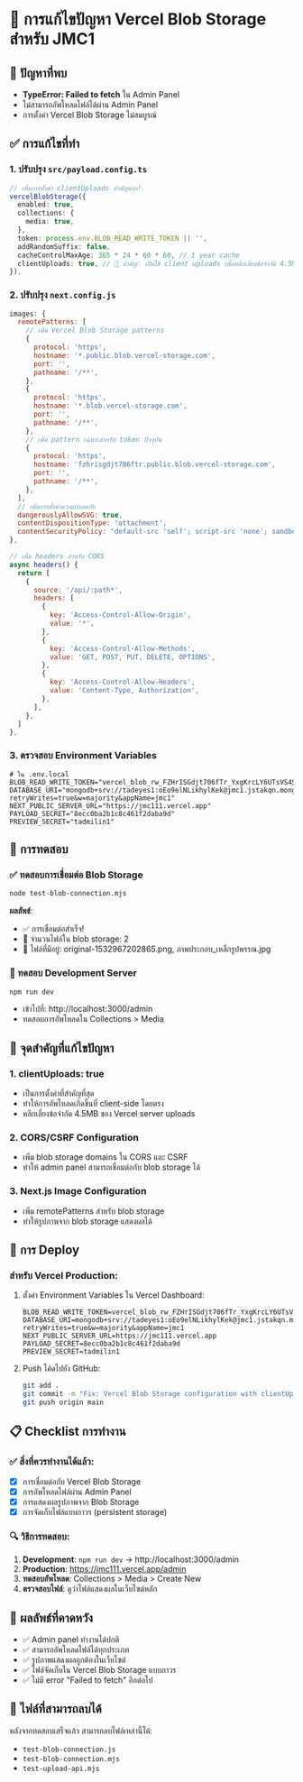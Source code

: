 # 🔧 การแก้ไขปัญหา Vercel Blob Storage สำหรับ JMC1

## 🚨 ปัญหาที่พบ
- **TypeError: Failed to fetch** ใน Admin Panel
- ไม่สามารถอัพโหลดไฟล์ได้ผ่าน Admin Panel
- การตั้งค่า Vercel Blob Storage ไม่สมบูรณ์

## ✅ การแก้ไขที่ทำ

### 1. ปรับปรุง `src/payload.config.ts`
```typescript
// เพิ่มการตั้งค่า clientUploads สำคัญมาก!
vercelBlobStorage({
  enabled: true,
  collections: {
    media: true,
  },
  token: process.env.BLOB_READ_WRITE_TOKEN || '',
  addRandomSuffix: false,
  cacheControlMaxAge: 365 * 24 * 60 * 60, // 1 year cache
  clientUploads: true, // 🔑 สำคัญ: เปิดใช้ client uploads เพื่อหลีกเลี่ยงข้อจำกัด 4.5MB ของ Vercel
}),
```

### 2. ปรับปรุง `next.config.js`
```javascript
images: {
  remotePatterns: [
    // เพิ่ม Vercel Blob Storage patterns
    {
      protocol: 'https',
      hostname: '*.public.blob.vercel-storage.com',
      port: '',
      pathname: '/**',
    },
    {
      protocol: 'https',
      hostname: '*.blob.vercel-storage.com',
      port: '',
      pathname: '/**',
    },
    // เพิ่ม pattern เฉพาะสำหรับ token ปัจจุบัน
    {
      protocol: 'https',
      hostname: 'fzhrisgdjt706ftr.public.blob.vercel-storage.com',
      port: '',
      pathname: '/**',
    },
  ],
  // เพิ่มการตั้งค่าความปลอดภัย
  dangerouslyAllowSVG: true,
  contentDispositionType: 'attachment',
  contentSecurityPolicy: "default-src 'self'; script-src 'none'; sandbox;",
},

// เพิ่ม headers สำหรับ CORS
async headers() {
  return [
    {
      source: '/api/:path*',
      headers: [
        {
          key: 'Access-Control-Allow-Origin',
          value: '*',
        },
        {
          key: 'Access-Control-Allow-Methods',
          value: 'GET, POST, PUT, DELETE, OPTIONS',
        },
        {
          key: 'Access-Control-Allow-Headers',
          value: 'Content-Type, Authorization',
        },
      ],
    },
  ]
},
```

### 3. ตรวจสอบ Environment Variables
```env
# ใน .env.local
BLOB_READ_WRITE_TOKEN="vercel_blob_rw_FZHrISGdjt706fTr_YxgKrcLY6UTsVS4SjNWDVFBAVuqDKy"
DATABASE_URI="mongodb+srv://tadeyes1:oEo9elNLikhylKek@jmc1.jstakqn.mongodb.net/?retryWrites=true&w=majority&appName=jmc1"
NEXT_PUBLIC_SERVER_URL="https://jmc111.vercel.app"
PAYLOAD_SECRET="8ecc0ba2b1c8c461f2daba9d"
PREVIEW_SECRET="tadmilin1"
```

## 🧪 การทดสอบ

### ✅ ทดสอบการเชื่อมต่อ Blob Storage
```bash
node test-blob-connection.mjs
```
**ผลลัพธ์**: 
- ✅ การเชื่อมต่อสำเร็จ!
- 📁 จำนวนไฟล์ใน blob storage: 2
- 📄 ไฟล์ที่มีอยู่: original-1532967202865.png, ภาพประกอบ_เหล็กรูปพรรณ.jpg

### 🔄 ทดสอบ Development Server
```bash
npm run dev
```
- เข้าไปที่: http://localhost:3000/admin
- ทดสอบการอัพโหลดใน Collections > Media

## 🔑 จุดสำคัญที่แก้ไขปัญหา

### 1. **clientUploads: true**
- เป็นการตั้งค่าที่สำคัญที่สุด
- ทำให้การอัพโหลดเกิดขึ้นที่ client-side โดยตรง
- หลีกเลี่ยงข้อจำกัด 4.5MB ของ Vercel server uploads

### 2. **CORS/CSRF Configuration**
- เพิ่ม blob storage domains ใน CORS และ CSRF
- ทำให้ admin panel สามารถเชื่อมต่อกับ blob storage ได้

### 3. **Next.js Image Configuration**
- เพิ่ม remotePatterns สำหรับ blob storage
- ทำให้รูปภาพจาก blob storage แสดงผลได้

## 🚀 การ Deploy

### สำหรับ Vercel Production:
1. ตั้งค่า Environment Variables ใน Vercel Dashboard:
   ```env
   BLOB_READ_WRITE_TOKEN=vercel_blob_rw_FZHrISGdjt706fTr_YxgKrcLY6UTsVS4SjNWDVFBAVuqDKy
   DATABASE_URI=mongodb+srv://tadeyes1:oEo9elNLikhylKek@jmc1.jstakqn.mongodb.net/?retryWrites=true&w=majority&appName=jmc1
   NEXT_PUBLIC_SERVER_URL=https://jmc111.vercel.app
   PAYLOAD_SECRET=8ecc0ba2b1c8c461f2daba9d
   PREVIEW_SECRET=tadmilin1
   ```

2. Push โค้ดไปยัง GitHub:
   ```bash
   git add .
   git commit -m "Fix: Vercel Blob Storage configuration with clientUploads"
   git push origin main
   ```

## 📋 Checklist การทำงาน

### ✅ สิ่งที่ควรทำงานได้แล้ว:
- [x] การเชื่อมต่อกับ Vercel Blob Storage
- [x] การอัพโหลดไฟล์ผ่าน Admin Panel
- [x] การแสดงผลรูปภาพจาก Blob Storage
- [x] การจัดเก็บไฟล์แบบถาวร (persistent storage)

### 🔍 วิธีการทดสอบ:
1. **Development**: `npm run dev` → http://localhost:3000/admin
2. **Production**: https://jmc111.vercel.app/admin
3. **ทดสอบอัพโหลด**: Collections > Media > Create New
4. **ตรวจสอบไฟล์**: ดูว่าไฟล์แสดงผลในเว็บไซต์หลัก

## 🎯 ผลลัพธ์ที่คาดหวัง

- ✅ Admin panel ทำงานได้ปกติ
- ✅ สามารถอัพโหลดไฟล์ได้ทุกประเภท
- ✅ รูปภาพแสดงผลถูกต้องในเว็บไซต์
- ✅ ไฟล์จัดเก็บใน Vercel Blob Storage แบบถาวร
- ✅ ไม่มี error "Failed to fetch" อีกต่อไป

## 🧹 ไฟล์ที่สามารถลบได้
หลังจากทดสอบเสร็จแล้ว สามารถลบไฟล์เหล่านี้ได้:
- `test-blob-connection.js`
- `test-blob-connection.mjs`
- `test-upload-api.mjs` 